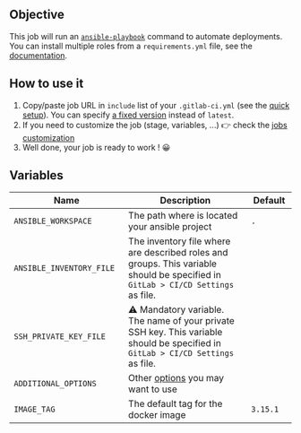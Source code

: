 ## Objective

This job will run an [`ansible-playbook`](https://docs.ansible.com/ansible/latest/user_guide/playbooks.html) command to automate deployments. You can install multiple roles from a `requirements.yml` file, see the [documentation](https://docs.ansible.com/ansible/latest/galaxy/user_guide.html#installing-multiple-roles-from-a-file).

## How to use it

1. Copy/paste job URL in `include` list of your `.gitlab-ci.yml` (see the [quick setup](/use-the-hub/#quick-setup)). You can specify [a fixed version](#changelog) instead of `latest`.
2. If you need to customize the job (stage, variables, ...) 👉 check the [jobs
   customization](/use-the-hub/#jobs-customization)
3. Well done, your job is ready to work ! 😀

## Variables

| Name | Description | Default |
| ---- | ----------- | ------- |
| `ANSIBLE_WORKSPACE` <img width=100/> | The path where is located your ansible project <img width=175/> | `.` <img width=100/> |
| `ANSIBLE_INVENTORY_FILE` | The inventory file where are described roles and groups. This variable should be specified in `GitLab > CI/CD Settings` as file.  | ` ` |
| `SSH_PRIVATE_KEY_FILE` | ⚠️ Mandatory variable. The name of your private SSH key. This variable should be specified in `GitLab > CI/CD Settings` as file. | ` ` |
| `ADDITIONAL_OPTIONS` | Other [options](https://docs.ansible.com/ansible/latest/cli/ansible-playbook.html#common-options) you may want to use | ` ` |
| `IMAGE_TAG` | The default tag for the docker image | `3.15.1` |